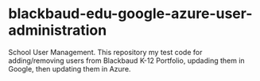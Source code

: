 # blackbaud-edu-google-azure-user-administration
School User Management. This repository my test code for adding/removing users from Blackbaud K-12 Portfolio, updading them in Google, then updating them in Azure. 
